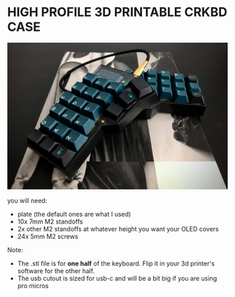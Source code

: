 # HIGH PROFILE 3D PRINTABLE CRKBD CASE

![](https://raw.githubusercontent.com/foochbwah/crkbd-case/master/IMG_0155.jpg)



you will need:

* plate (the default ones are what I used)
* 10x 7mm M2 standoffs
* 2x other M2 standoffs at whatever height you want your OLED covers
* 24x 5mm M2 screws



Note:

* The .stl file is for **one half** of the keyboard. Flip it in your 3d printer's software for the other half.
* The usb cutout is sized for usb-c and will be a bit big if you are using pro micros